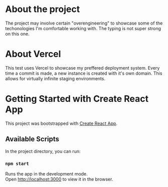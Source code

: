 # About the project

The project may involve certain "overengineering" to showcase some of the techonologies I'm comfortable working with.
The typing is not super strong on this one.

# About Vercel

This test uses Vercel to showcase my preffered deployment system. Every time a commit is made, a new instance is
created with it's own domain. This allows for virtually infinite staging environments.

# Getting Started with Create React App

This project was bootstrapped with [Create React App](https://github.com/facebook/create-react-app).

## Available Scripts

In the project directory, you can run:

### `npm start`

Runs the app in the development mode.\
Open [http://localhost:3000](http://localhost:3000) to view it in the browser.
